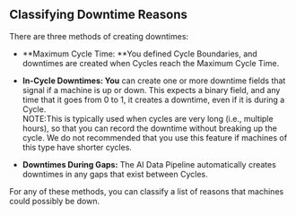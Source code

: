 ## Classifying Downtime Reasons

There are three methods of creating downtimes:

* **Maximum Cycle Time: **You defined Cycle Boundaries, and downtimes are created when Cycles reach the Maximum Cycle Time.

* **In-Cycle Downtimes: You** can create one or more downtime fields that signal if a machine is up or down. This expects a binary field, and any time that it goes from 0 to 1, it creates a downtime, even if it is during a Cycle.  
  NOTE:This is typically used when cycles are very long \(i.e., multiple hours\), so that you can record the downtime without breaking up the cycle. We do not recommended that you use this feature if machines of this type have shorter cycles.

* **Downtimes During Gaps:** The AI Data Pipeline automatically creates downtimes in any gaps that exist between Cycles.

For any of these methods, you can classify a list of reasons that machines could possibly be down.

